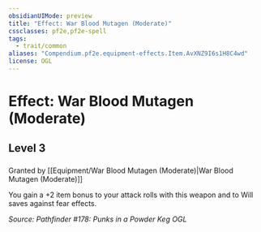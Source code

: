 ```yaml
---
obsidianUIMode: preview
title: "Effect: War Blood Mutagen (Moderate)"
cssclasses: pf2e,pf2e-spell
tags:
  - trait/common
aliases: "Compendium.pf2e.equipment-effects.Item.AvXNZ9I6s1H8C4wd"
license: OGL
---
```

# Effect: War Blood Mutagen (Moderate)
## Level 3
### 






Granted by [[Equipment/War Blood Mutagen (Moderate)|War Blood Mutagen (Moderate)]]

You gain a +2 item bonus to your attack rolls with this weapon and to Will saves against fear effects.

*Source: Pathfinder #178: Punks in a Powder Keg*
*OGL*